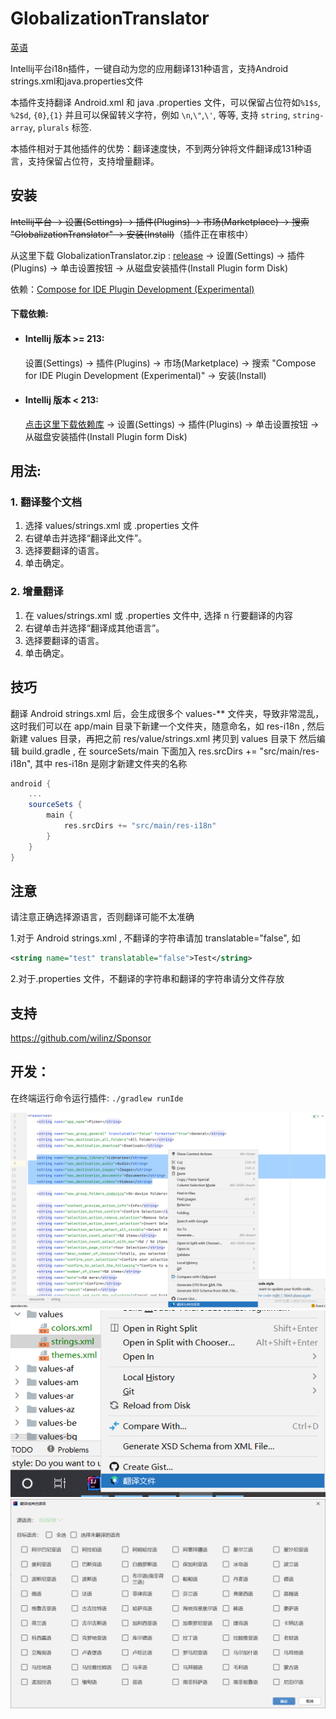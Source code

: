 # GlobalizationTranslator

[英语](README.md)

Intellij平台i18n插件，一键自动为您的应用翻译131种语言，支持Android strings.xml和java.properties文件

本插件支持翻译 Android.xml 和 java .properties 文件，可以保留占位符如```%1$s```, ```%2$d```, ```{0}```,```{1}``` 并且可以保留转义字符，例如 ```\n```,```\"```,```\'```, 等等, 支持 ```string```, ```string-array```, ```plurals``` 标签.

本插件相对于其他插件的优势：翻译速度快，不到两分钟将文件翻译成131种语言，支持保留占位符，支持增量翻译。

<h2>安装</h2>

~~Intellij平台 -> 设置(Settings) -> 插件(Plugins) -> 市场(Marketplace) -> 搜索 "GlobalizationTranslator" -> 安装(Install)~~（插件正在审核中）

从这里下载 GlobalizationTranslator.zip : [release](https://github.com/wilinz/globalization-translator/releases) -> 设置(Settings) -> 插件(Plugins) -> 单击设置按钮  -> 从磁盘安装插件(Install Plugin form Disk)

依赖：<a href="https://plugins.jetbrains.com/plugin/18439-compose-for-ide-plugin-development-experimental-">Compose for IDE Plugin Development (Experimental)</a>
<h4>下载依赖:</h4>

<ul>
    <li>
        <h4>
            Intellij 版本 >= 213:
        </h4>
        设置(Settings) -> 插件(Plugins) -> 市场(Marketplace) -> 搜索 "Compose for IDE Plugin Development (Experimental)" -> 安装(Install)
    </li>
    <li>
        <h4>
            Intellij 版本 < 213:
        </h4>
        <a href="https://github.com/wilinz/globalization-translator/releases/download/1.0.0/Compose_Intellij_Plugin_Base-0.1.0.zip">点击这里下载依赖库</a>
        -> 设置(Settings) -> 插件(Plugins) -> 单击设置按钮  -> 从磁盘安装插件(Install Plugin form Disk)
    </li>
</ul>

<h2>用法:</h2>
<h3>1. 翻译整个文档</h3>
<ol>
    <li>选择 values/strings.xml 或 .properties 文件</li>
    <li>右键单击并选择“翻译此文件”。</li>
    <li>选择要翻译的语言。</li>
    <li>单击确定。</li>
</ol>
<h3>2. 增量翻译</h3>
<ol>
    <li>在 values/strings.xml 或 .properties 文件中, 选择 n 行要翻译的内容</li>
    <li>右键单击并选择“翻译成其他语言”。</li>
    <li>选择要翻译的语言。</li>
    <li>单击确定。</li>
</ol>

## 技巧
翻译 Android strings.xml 后，会生成很多个 values-** 文件夹，导致非常混乱，这时我们可以在 app/main 目录下新建一个文件夹，随意命名，如 res-i18n ,
然后新建 values 目录，再把之前 res/value/strings.xml 拷贝到 values 目录下
然后编辑 build.gradle , 在 sourceSets/main 下面加入 res.srcDirs += "src/main/res-i18n", 其中 res-i18n 是刚才新建文件夹的名称
```gradle
android {
    ...
    sourceSets {
        main {
            res.srcDirs += "src/main/res-i18n"
        }
    }
}
```

## 注意
请注意正确选择源语言，否则翻译可能不太准确

1.对于 Android strings.xml , 不翻译的字符串请加 translatable="false", 
如 
```xml
<string name="test" translatable="false">Test</string>
```
2.对于.properties 文件，不翻译的字符串和翻译的字符串请分文件存放

## 支持
https://github.com/wilinz/Sponsor

## 开发：
在终端运行命令运行插件: `./gradlew runIde`

<img src="img/20220417014525.png"   />
<img src="img/20220417014733.png"  />
<img src="img/20220417014758.png"   />
